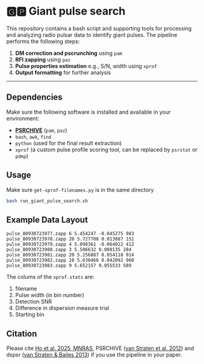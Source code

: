 # 🅶🅿 Giant pulse search
This repository contains a bash script and supporting tools for processing and analyzing radio pulsar data to identify giant pulses. The pipeline performs the following steps:  

1. **DM correction and pscrunching** using `pam`
2. **RFI zapping** using `paz`
3. **Pulse properties estimation** e.g., S/N, width using `xprof`
4. **Output formatting** for further analysis

---

## Dependencies

Make sure the following software is installed and available in your environment:

- [**PSRCHIVE**](http://psrchive.sourceforge.net/) (`pam`, `paz`)
- `bash`, `awk`, `find`
- `python` (used for the final result extraction)
- `xprof` (a custom pulse profile scoring tool, can be replaced by `psrstat` or `pdmp`)

## Usage
Make sure `get-xprof-filenames.py` is in the same directory  

```bash
bash run_giant_pulse_search.sh
```
## Example Data Layout

```csv
pulse_80930723977.zapp 6 5.454247 -0.045275 983
pulse_80930723978.zapp 20 5.727708 0.013087 151
pulse_80930723979.zapp 4 5.098361 -0.064022 412
pulse_80930723980.zapp 3 5.506632 0.008135 284
pulse_80930723981.zapp 20 5.256887 0.054118 914
pulse_80930723982.zapp 28 5.630466 0.042092 960
pulse_80930723983.zapp 9 5.652157 0.055533 589
```

The colums of the `xprof.stats` are:  

1. filename
2. Pulse width (in bin number)
3. Detection SNR
4. Difference in dispersion measure trial
5. Starting bin


## Citation
Please cite [Ho et al. 2025, MNRAS](https://academic.oup.com/mnras/advance-article/doi/10.1093/mnras/staf995/8168211?utm_source=advanceaccess&utm_campaign=mnras&utm_medium=email&login=false), PSRCHIVE ([van Straten et al. 2012](https://ui.adsabs.harvard.edu/abs/2012AR%26T....9..237V/abstract)) and dspsr ([van Straten & Bailes 2013](https://www.cambridge.org/core/journals/publications-of-the-astronomical-society-of-australia/article/dspsr-digital-signal-processing-software-for-pulsar-astronomy/187B3FC44A3610F092A337FF6A7CB0A6)) if you use the pipeline in your paper.

